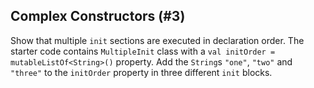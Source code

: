 ## Complex Constructors (#3)

Show that multiple `init` sections are executed in declaration order. The starter
code contains `MultipleInit` class with a
`val initOrder = mutableListOf<String>()` property. Add the `String`s `"one"`,
`"two"` and `"three"` to the `initOrder` property in three different `init`
blocks.
